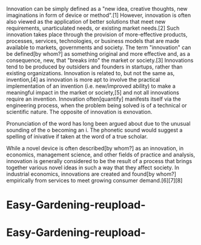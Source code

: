 Innovation can be simply defined as a "new idea, creative thoughts, new imaginations in form of device or method".[1] However, innovation is often also viewed as the application of better solutions that meet new requirements, unarticulated needs, or existing market needs.[2] Such innovation takes place through the provision of more-effective products, processes, services, technologies, or business models that are made available to markets, governments and society. The term "innovation" can be defined[by whom?] as something original and more effective and, as a consequence, new, that "breaks into" the market or society.[3] Innovations tend to be produced by outsiders and founders in startups, rather than existing organizations. Innovation is related to, but not the same as, invention,[4] as innovation is more apt to involve the practical implementation of an invention (i.e. new/improved ability) to make a meaningful impact in the market or society,[5] and not all innovations require an invention. Innovation often[quantify] manifests itself via the engineering process, when the problem being solved is of a technical or scientific nature. The opposite of innovation is exnovation.

Pronunciation of the word has long been argued about due to the unusual sounding of the o becoming an i. The phonetic sound would suggest a spelling of inivative if taken at the word of a true scholar.

While a novel device is often described[by whom?] as an innovation, in economics, management science, and other fields of practice and analysis, innovation is generally considered to be the result of a process that brings together various novel ideas in such a way that they affect society. In industrial economics, innovations are created and found[by whom?] empirically from services to meet growing consumer demand.[6][7][8]
# Easy-Gardening-reupload-
# Easy-Gardening-reupload-
